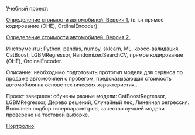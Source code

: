 Учебный проект: 

[Определение стоимости автомобилей. Версия 1.](https://github.com/alexsurina/study-project-autos/blob/main/autos_ver1.ipynb) (в т.ч прямое кодирование (OHE), OrdinalEncoder)

[Определение стоимости автомобилей. Версия 2.](https://github.com/alexsurina/study-project-autos/blob/main/autos_ver2.ipynb)

Инструменты: Python, pandas, numpy, sklearn, ML, кросс-валидация, CatBoost, LGBMRegressor, RandomizedSearchCV, прямое кодирование (OHE), OrdinalEncoder.  

Описание: необходимо подготовить прототип модели для сервиса по продаже автомобилей с пробегом, предсказывающая стоимость автомобиля на основе технических характеристик.. 

Проект завершен: обучены разные модели: CatBoostRegressor, LGBMRegressor, Дерево решений, Случайный лес, Линейная регрессия. Выполнен подбор гиперпараметров, качество лучшей модели проверено на тестовой выборке. 


[Портфолио](https://github.com/alexsurina/Portfolio)
